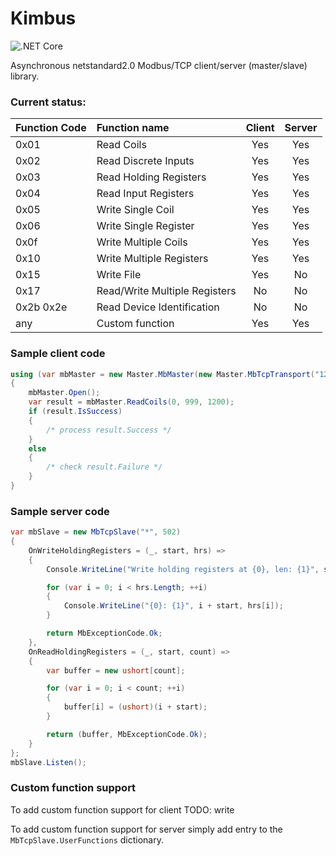 # Kimbus

![.NET Core](https://github.com/ptasz3k/Kimbus/workflows/.NET%20Core/badge.svg)

Asynchronous netstandard2.0 Modbus/TCP client/server (master/slave) library.

### Current status:

Function Code | Function name                 | Client | Server
:-------------|:----------------------------- |:------:|:----:
0x01          | Read Coils                    | Yes    | Yes
0x02          | Read Discrete Inputs          | Yes    | Yes
0x03          | Read Holding Registers        | Yes    | Yes
0x04          | Read Input Registers          | Yes    | Yes
0x05          | Write Single Coil             | Yes    | Yes
0x06          | Write Single Register         | Yes    | Yes
0x0f          | Write Multiple Coils          | Yes    | Yes
0x10          | Write Multiple Registers      | Yes    | Yes
0x15          | Write File                    | Yes    | No
0x17          | Read/Write Multiple Registers | No     | No    
0x2b 0x2e     | Read Device Identification    | No     | No
any           | Custom function               | Yes    | Yes

### Sample client code

```csharp
using (var mbMaster = new Master.MbMaster(new Master.MbTcpTransport("127.0.0.1", 502)))
{
    mbMaster.Open();
    var result = mbMaster.ReadCoils(0, 999, 1200);
    if (result.IsSuccess)
    {
        /* process result.Success */
    }
    else
    {
        /* check result.Failure */
    }
}
```

### Sample server code

```csharp
var mbSlave = new MbTcpSlave("*", 502)
{
    OnWriteHoldingRegisters = (_, start, hrs) =>
    {
        Console.WriteLine("Write holding registers at {0}, len: {1}", start, hrs.Length);

        for (var i = 0; i < hrs.Length; ++i)
        {
            Console.WriteLine("{0}: {1}", i + start, hrs[i]);
        }

        return MbExceptionCode.Ok;
    },
    OnReadHoldingRegisters = (_, start, count) =>
    {
        var buffer = new ushort[count];

        for (var i = 0; i < count; ++i)
        {
            buffer[i] = (ushort)(i + start);
        }

        return (buffer, MbExceptionCode.Ok);
    }
};
mbSlave.Listen();
```

### Custom function support

To add custom function support for client TODO: write

To add custom function support for server simply add entry to the `MbTcpSlave.UserFunctions` dictionary.
